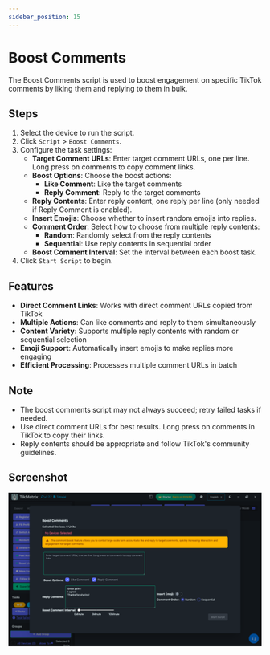 ```yaml
---
sidebar_position: 15
---
```


# Boost Comments

The Boost Comments script is used to boost engagement on specific TikTok comments by liking them and replying to them in bulk.

## Steps

1. Select the device to run the script.
2. Click `Script` > `Boost Comments`.
3. Configure the task settings:
    - **Target Comment URLs**: Enter target comment URLs, one per line. Long press on comments to copy comment links.
    - **Boost Options**: Choose the boost actions:
        - **Like Comment**: Like the target comments
        - **Reply Comment**: Reply to the target comments
    - **Reply Contents**: Enter reply content, one reply per line (only needed if Reply Comment is enabled).
    - **Insert Emojis**: Choose whether to insert random emojis into replies.
    - **Comment Order**: Select how to choose from multiple reply contents:
        - **Random**: Randomly select from the reply contents
        - **Sequential**: Use reply contents in sequential order
    - **Boost Comment Interval**: Set the interval between each boost task.
4. Click `Start Script` to begin.

## Features

- **Direct Comment Links**: Works with direct comment URLs copied from TikTok
- **Multiple Actions**: Can like comments and reply to them simultaneously
- **Content Variety**: Supports multiple reply contents with random or sequential selection
- **Emoji Support**: Automatically insert emojis to make replies more engaging
- **Efficient Processing**: Processes multiple comment URLs in batch

## Note

- The boost comments script may not always succeed; retry failed tasks if needed.
- Use direct comment URLs for best results. Long press on comments in TikTok to copy their links.
- Reply contents should be appropriate and follow TikTok's community guidelines.

## Screenshot

![Boost Comments](../img/boost-comments.png)

